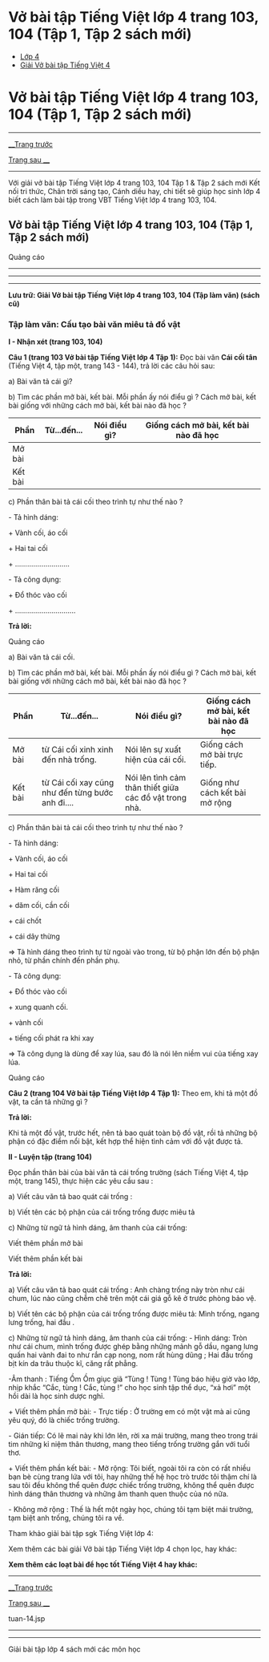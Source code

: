 # Vở bài tập Tiếng Việt lớp 4 trang 103, 104 (Tập 1, Tập 2 sách mới)

  * [Lớp 4](https://vietjack.com/series/lop-4.jsp)
  * [Giải Vở bài tập Tiếng Việt 4](https://vietjack.com/giai-vo-bai-tap-tieng-viet-4/index.jsp)



# Vở bài tập Tiếng Việt lớp 4 trang 103, 104 (Tập 1, Tập 2 sách mới)

* * *

[__Trang trước](https://vietjack.com/giai-vo-bai-tap-tieng-viet-4/tuan-14.jsp)

[Trang sau __](https://vietjack.com/giai-vo-bai-tap-tieng-viet-4/tuan-14.jsp)

* * *

Với giải vở bài tập Tiếng Việt lớp 4 trang 103, 104 Tập 1 & Tập 2 sách mới Kết nối tri thức, Chân trời sáng tạo, Cánh diều hay, chi tiết sẽ giúp học sinh lớp 4 biết cách làm bài tập trong VBT Tiếng Việt lớp 4 trang 103, 104.

## Vở bài tập Tiếng Việt lớp 4 trang 103, 104 (Tập 1, Tập 2 sách mới)

Quảng cáo

* * *

* * *

* * *

**Lưu trữ: Giải Vở bài tập Tiếng Việt lớp 4 trang 103, 104 (Tập làm văn) (sách cũ)**

### **Tập làm văn: Cấu tạo bài văn miêu tả đồ vật**

**I - Nhận xét (trang 103, 104)**

**Câu 1 (trang 103 Vở bài tập Tiếng Việt lớp 4 Tập 1):** Đọc bài văn **Cái cối tân** (Tiếng Việt 4, tập một, trang 143 - 144), trả lời các câu hỏi sau:

a) Bài văn tả cái gì?

b) Tìm các phần mở bài, kết bài. Mỗi phần ấy nói điểu gì ? Cách mở bài, kết bài giống với những cách mở bài, kết bài nào đã học ? 

Phần| Từ...đến... |  Nói điều gì?|  Giống cách mở bài, kết bài nào đã học  
---|---|---|---  
Mở bài|  |  |   
Kết bài |  |  |   
  
c) Phần thân bài tả cái cối theo trình tự như thế nào ? 

\- Tả hình dáng: 

\+ Vành cối, áo cối

\+ Hai tai cối

\+ ...........................

\- Tả công dụng:

\+ Đổ thóc vào cối

\+ ..............................

**Trả lời:**

Quảng cáo

a) Bài văn tả cái cối.

b) Tìm các phần mở bài, kết bài. Mỗi phần ấy nói điểu gì ? Cách mở bài, kết bài giống với những cách mở bài, kết bài nào đã học ? 

Phần| Từ...đến... |  Nói điều gì?|  Giống cách mở bài, kết bài nào đã học  
---|---|---|---  
Mở bài|  từ Cái cối xinh xinh đến nhà trống.| Nói lên sự xuất hiện của cái cối. | Giống cách mở bài trực tiếp.   
Kết bài |  từ Cái cối xay cũng như đến từng bước anh đi....| Nói lên tình cảm thân thiết giữa các đồ vật trong nhà. |  Giống như cách kết bài mở rộng  
  
c) Phần thân bài tả cái cối theo trình tự như thế nào ? 

\- Tả hình dáng: 

\+ Vành cối, áo cối

\+ Hai tai cối

\+ Hàm răng cối

\+ dăm cối, cần cối 

\+ cái chốt 

\+ cái dây thừng 

⇒ Tả hình dáng theo trình tự từ ngoài vào trong, từ bộ phận lớn đến bộ phận nhỏ, từ phần chính đến phần phụ.

\- Tả công dụng:

\+ Đổ thóc vào cối

\+ xung quanh cối.

\+ vành cối 

\+ tiếng cối phát ra khi xay 

⇒ Tả công dụng là dùng để xay lúa, sau đó là nói lên niềm vui của tiếng xay lúa. 

Quảng cáo

**Câu 2 (trang 104 Vở bài tập Tiếng Việt lớp 4 Tập 1):** Theo em, khi tả một đồ vật, ta cần tả những gì ?

**Trả lời:**

Khi tả một đồ vật, trước hết, nên tả bao quát toàn bộ đồ vật, rồi tả những bộ phận có đặc điểm nổi bật, kết hợp thể hiện tình cảm với đồ vật được tả.

**II - Luyện tập (trang 104)**

Đọc phần thân bài của bài văn tả cái trống trường (sách Tiếng Việt 4, tập một, trang 145), thực hiện các yêu cầu sau : 

a) Viết câu văn tả bao quát cái trống : 

b) Viết tên các bộ phận của cái trống trống được miêu tả 

c) Những từ ngữ tả hình dáng, âm thanh của cái trống: 

Viết thêm phần mở bài 

Viết thêm phần kết bài 

**Trả lời:**

a) Viết câu văn tả bao quát cái trống : Anh chàng trống này tròn như cái chum, lúc nào cũng chễm chê trên một cái giá gỗ kê ở trước phòng bảo vệ.

b) Viết tên các bộ phận của cái trống trống được miêu tả: Mình trống, ngang lưng trống, hai đầu . 

c) Những từ ngữ tả hình dáng, âm thanh của cái trống: - Hình dáng: Tròn như cái chum, mình trống được ghép bằng những mảnh gỗ dầu, ngang lưng quấn hai vành đai to như rắn cạp nong, nom rất hùng dũng ; Hai đầu trống bịt kín da trâu thuộc kĩ, căng rất phẳng.

-Âm thanh : Tiếng Ồm Ồm giục giã “Tùng ! Tùng ! Tùng báo hiệu giờ vào lớp, nhịp khắc “Cắc, tùng ! Cắc, tùng !” cho học sinh tập thể dục, “xả hơi” một hồi dài là học sinh dược nghỉ.

\+ Viết thêm phần mở bài: - Trực tiếp : Ở trường em có một vật mà ai cũng yêu quý, đó là chiếc trống trường.

\- Gián tiếp: Có lẽ mai này khi lớn lên, rời xa mái trường, mang theo trong trái tim những kỉ niệm thân thương, mang theo tiếng trống trường gắn với tuổi thơ.

\+ Viết thêm phần kết bài: - Mở rộng: Tôi biết, ngoài tôi ra còn có rất nhiều bạn bè cùng trang lứa với tôi, hay những thế hệ học trò trước tôi thậm chí là sau tôi đều không thể quên được chiếc trống trường, không thể quên được hình dáng thân thương và những âm thanh quen thuộc của nó nữa.

\- Không mở rộng : Thế là hết một ngày học, chúng tôi tạm biệt mái trường, tạm biệt anh trống, chúng tôi ra về.

Tham khảo giải bài tập sgk Tiếng Việt lớp 4:

Xem thêm các bài giải Vở bài tập Tiếng Việt lớp 4 chọn lọc, hay khác:

**Xem thêm các loạt bài để học tốt Tiếng Việt 4 hay khác:**

* * *

[__Trang trước](https://vietjack.com/giai-vo-bai-tap-tieng-viet-4/tuan-14.jsp)

[Trang sau __](https://vietjack.com/giai-vo-bai-tap-tieng-viet-4/tuan-14.jsp)

tuan-14.jsp

* * *

* * *

Giải bài tập lớp 4 sách mới các môn học
